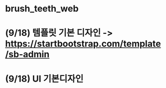 # brush_teeth_web
# (9/18) 템플릿 기본 디자인 -> https://startbootstrap.com/template/sb-admin
# (9/18) UI 기본디자인
